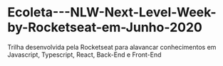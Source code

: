 # Ecoleta---NLW-Next-Level-Week-by-Rocketseat-em-Junho-2020
Trilha desenvolvida pela Rocketseat para alavancar conhecimentos em Javascript, Typescript, React, Back-End e Front-End
